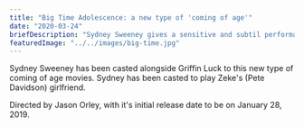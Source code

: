 ```yaml
---
title: "Big Time Adolescence: a new type of 'coming of age'"
date: "2020-03-24"
briefDescription: "Sydney Sweeney gives a sensitive and subtil performance on her newest work"
featuredImage: "../../images/big-time.jpg"
---
```


Sydney Sweeney has been casted alongside Griffin Luck to this new type of coming of age movies.
Sydney has been casted to play Zeke's (Pete Davidson) girlfriend.

Directed by Jason Orley, with it's initial release date to be on January 28, 2019.
